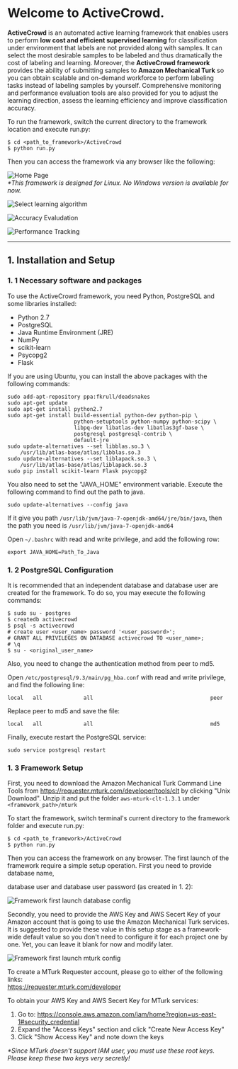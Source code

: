 # Welcome to ActiveCrowd.
**ActiveCrowd** is an automated active learning framework that enables users to perform **low cost and efficient supervised learning** for classification under environment that labels are not provided along with samples. It can select the most desirable samples to be labeled and thus dramatically the cost of labeling and learning. Moreover, the **ActiveCrowd framework** provides the ability of submitting samples to **Amazon Mechanical Turk** so you can obtain scalable and on-demand workforce to perform labeling tasks instead of labeling samples by yourself. Comprehensive monitoring and performance evaluation tools are also provided for you to adjust the learning direction, assess the learning efficiency and improve classification accuracy.  

To run the framework, switch the current directory to the framework location and execute run.py:  
```
$ cd <path_to_framework>/ActiveCrowd
$ python run.py
```  
Then you can access the framework via any browser like the following:   
            
![Home Page](http://i.imgur.com/bZATTVB.png)  
_*This framework is designed for Linux. No Windows version is available for now._

![Select learning algorithm](http://i.imgur.com/pHPZjWX.png)  

![Accuracy Evaludation](http://i.imgur.com/iCH0BNa.png)  

![Performance Tracking](http://i.imgur.com/qoOlUyl.png)  

***
## 1. Installation and Setup
### 1. 1 Necessary software and packages
To use the ActiveCrowd framework, you need Python, PostgreSQL and some libraries installed:  
* Python 2.7  
* PostgreSQL
* Java Runtime Environment (JRE)
* NumPy
* scikit-learn
* Psycopg2 
* Flask

If you are using Ubuntu, you can install the above packages with the following commands:
```
sudo add-apt-repository ppa:fkrull/deadsnakes
sudo apt-get update
sudo apt-get install python2.7
sudo apt-get install build-essential python-dev python-pip \
                     python-setuptools python-numpy python-scipy \
                     libpq-dev libatlas-dev libatlas3gf-base \
                     postgresql postgresql-contrib \
                     default-jre
sudo update-alternatives --set libblas.so.3 \
    /usr/lib/atlas-base/atlas/libblas.so.3
sudo update-alternatives --set liblapack.so.3 \
    /usr/lib/atlas-base/atlas/liblapack.so.3
sudo pip install scikit-learn Flask psycopg2
```  

You also need to set the "JAVA_HOME" environment variable. Execute the following command to find out the path to java.
```
sudo update-alternatives --config java
```  
If it give you path `/usr/lib/jvm/java-7-openjdk-amd64/jre/bin/java`, then the path you need is `/usr/lib/jvm/java-7-openjdk-amd64`  

Open `~/.bashrc` with read and write privilege, and add the following row:
```
export JAVA_HOME=Path_To_Java
```

### 1. 2 PostgreSQL Configuration
It is recommended that an independent database and database user are created for the framework. To do so, you may execute the following commands:
```
$ sudo su - postgres
$ createdb activecrowd
$ psql -s activecrowd
# create user <user_name> password '<user_password>';
# GRANT ALL PRIVILEGES ON DATABASE activecrowd TO <user_name>;
# \q
$ su - <original_user_name>
```

Also, you need to change the authentication method from peer to md5.      
           
Open `/etc/postgresql/9.3/main/pg_hba.conf` with read and write privilege, and find the following line:
```
local   all             all                                     peer
```
Replace peer to md5 and save the file:
```
local   all             all                                     md5
```
Finally, execute restart the PostgreSQL service:
```
sudo service postgresql restart
```
### 1. 3 Framework Setup
First, you need to download the Amazon Mechanical Turk Command Line Tools from https://requester.mturk.com/developer/tools/clt by clicking "Unix Download". Unzip it and put the folder `aws-mturk-clt-1.3.1` under `<framework_path>/mturk`           
                 
To start the framework, switch terminal's current directory to the framework folder and execute run.py:  
```
$ cd <path_to_framework>/ActiveCrowd
$ python run.py
```  
Then you can access the framework on any browser. The first launch of the framework require a simple setup operation. First you need to provide database name, 

database user and database user password (as created in 1. 2):   
     
![Framework first launch database config](http://i.imgur.com/6XtDAWJ.png)
        
Secondly, you need to provide the AWS Key and AWS Secert Key of your Amazon account that is going to use the Amazon Mechanical Turk services. It is suggested to provide these value in this setup stage as a framework-wide default value so you don't need to configure it for each project one by one. Yet, you can leave it blank for now and modify later.
 
![Framework first launch mturk config](http://i.imgur.com/zzQpOI1.png)

To create a MTurk Requester account, please go to either of the following links:       
https://requester.mturk.com/developer      

To obtain your AWS Key and AWS Secert Key for MTurk services:         
          
1. Go to: https://console.aws.amazon.com/iam/home?region=us-east-1#security_credential    
2. Expand the "Access Keys" section and click "Create New Access Key"         
3. Click "Show Access Key" and note down the keys     
           
_*Since MTurk doesn't support IAM user, you must use these root keys. Please keep these two keys very secretly!_     
